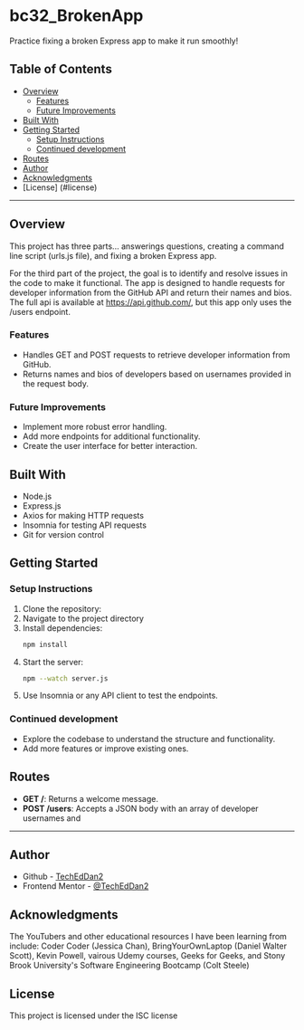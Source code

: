# bc32_BrokenApp
Practice fixing a broken Express app to make it run smoothly!

## Table of Contents

- [Overview](#overview)
  - [Features](#features)
  - [Future Improvements](#future-improvements)
- [Built With](#built-with)
- [Getting Started](#getting-started)
  - [Setup Instructions](#setup-instructions)
  - [Continued development](#continued-development)
- [Routes](#routes)
- [Author](#author)
- [Acknowledgments](#acknowledgments)
- [License] (#license)

---
## Overview
This project has three parts... answerings questions, creating a command line script (urls.js file), and fixing a broken Express app.

For the third part of the project, the goal is to identify and resolve issues in the code to make it functional. The app is designed to handle requests for developer information from the GitHub API and return their names and bios. The full api is available at https://api.github.com/, but this app only uses the /users endpoint.

### Features
- Handles GET and POST requests to retrieve developer information from GitHub.
- Returns names and bios of developers based on usernames provided in the request body.

### Future Improvements
- Implement more robust error handling.
- Add more endpoints for additional functionality.
- Create the user interface for better interaction.

## Built With
- Node.js
- Express.js
- Axios for making HTTP requests
- Insomnia for testing API requests
- Git for version control

## Getting Started
### Setup Instructions
1. Clone the repository:
2. Navigate to the project directory
3. Install dependencies:
   ```bash
   npm install
   ```
4. Start the server:
   ```bash
   npm --watch server.js
   ```
5. Use Insomnia or any API client to test the endpoints.

### Continued development
- Explore the codebase to understand the structure and functionality.
- Add more features or improve existing ones.

## Routes
- **GET /**: Returns a welcome message. 
- **POST /users**: Accepts a JSON body with an array of developer usernames and

---

## Author
- Github - [TechEdDan2](https://github.com/TechEdDan2)
- Frontend Mentor - [@TechEdDan2](https://www.frontendmentor.io/profile/TechEdDan2)

## Acknowledgments
The YouTubers and other educational resources I have been learning from include: Coder Coder (Jessica Chan), BringYourOwnLaptop (Daniel Walter Scott), Kevin Powell, vairous Udemy courses, Geeks for Geeks, and Stony Brook University's Software Engineering Bootcamp (Colt Steele) 

## License
This project is licensed under the ISC license
